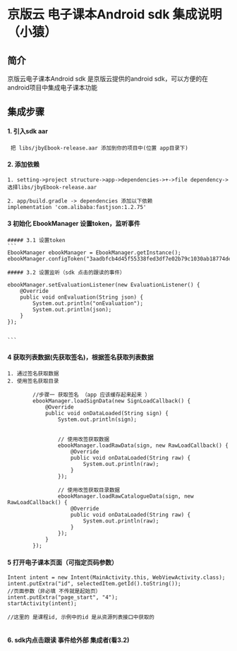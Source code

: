 # 京版云 电子课本Android sdk  集成说明（小猿）

## 简介
京版云电子课本Android sdk 是京版云提供的android sdk，可以方便的在android项目中集成电子课本功能

## 集成步骤

#### 1. 引入sdk aar
     把 libs/jbyEbook-release.aar 添加到你的项目中(位置 app目录下)

#### 2. 添加依赖
    1. setting->project structure->app->dependencies->+->file dependency->选择libs/jbyEbook-release.aar

    2. app/build.gradle -> dependencies 添加以下依赖
    implementation 'com.alibaba:fastjson:1.2.75'

#### 3 初始化 EbookManager 设置token，监听事件
    ##### 3.1 设置token 
    ```
    EbookManager ebookManager = EbookManager.getInstance();
    ebookManager.configToken("3aadbfcb4d45f55338fed3df7e02b79c1030ab18774de427777c8a13a330ae6a");
  
    ##### 3.2 设置监听（sdk 点击的跟读的事件）
```
ebookManager.setEvaluationListener(new EvaluationListener() {
    @Override
    public void onEvaluation(String json) {
        System.out.println("onEvaluation");
        System.out.println(json);
    }
});
 
```

    ```
#### 4 获取列表数据(先获取签名)，根据签名获取列表数据

    1. 通过签名获取数据 
    2. 使用签名获取目录

```
        //步骤一 获取签名 （app 应该缓存起来起来 ）
        ebookManager.loadSignData(new SignLoadCallback() {
            @Override
            public void onDataLoaded(String sign) {
                System.out.println(sign);


                // 使用改签获取数据
                ebookManager.loadRawData(sign, new RawLoadCallback() {
                    @Override
                    public void onDataLoaded(String raw) {
                        System.out.println(raw);
                    }
                });
                
                // 使用改签获取目录数据
                ebookManager.loadRawCatalogueData(sign, new RawLoadCallback() {
                    @Override
                    public void onDataLoaded(String raw) {
                        System.out.println(raw);
                    }
                });
            }
        });

```


#### 5 打开电子课本页面（可指定页码参数）
```
Intent intent = new Intent(MainActivity.this, WebViewActivity.class);
intent.putExtra("id", selectedItem.getId().toString());
//页面参数（非必填 不传就是起始页）
intent.putExtra("page_start", "4");
startActivity(intent);
                
//这里的 是课程id, 示例中的id 是从资源列表接口中获取的
                
```

#### 6. sdk内点击跟读 事件给外部 集成者(看3.2)


    



